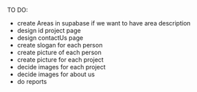 TO DO:
- create Areas in supabase if we want to have area description
- design id project page
- design contactUs page
- create slogan for each person
- create picture of each person
- create picture for each project
- decide images for each project
- decide images for about us
- do reports
